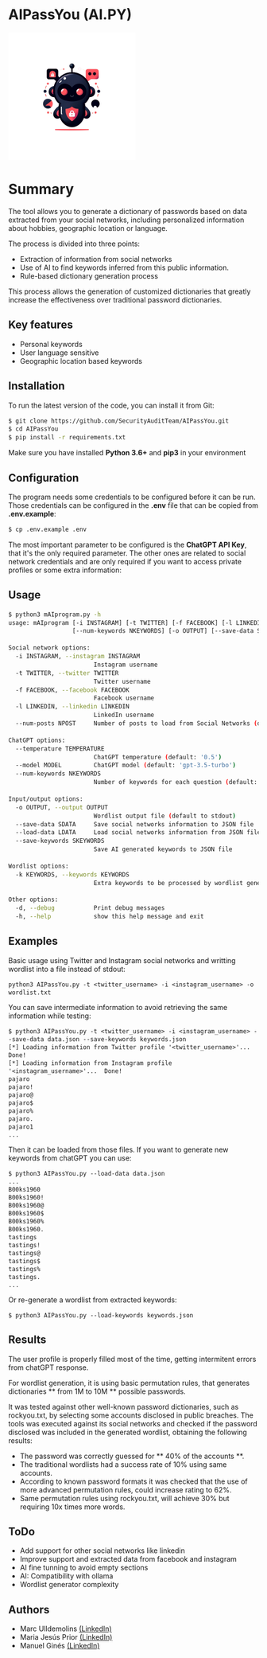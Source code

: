 # AIPassYou (AI.PY)

<img src="https://github.com/SecurityAuditTeam/AIPassYou/blob/main/logo.png?raw=true" height="256" width="256">

# Summary

The tool allows you to generate a dictionary of passwords based on data extracted from your social networks, including personalized information about hobbies, geographic location or language.

The process is divided into three points:

* Extraction of information from social networks
* Use of AI to find keywords inferred from this public information.
* Rule-based dictionary generation process

This process allows the generation of customized dictionaries that greatly increase the effectiveness over traditional password dictionaries.

## Key features

- Personal keywords
- User language sensitive
- Geographic location based keywords

## Installation

To run the latest version of the code, you can install it from Git:

```bash
$ git clone https://github.com/SecurityAuditTeam/AIPassYou.git
$ cd AIPassYou
$ pip install -r requirements.txt
```
Make sure you have installed **Python 3.6+** and **pip3** in your environment

## Configuration

The program needs some credentials to be configured before it can be run. Those credentials can be configured in the **.env** file that can be copied from **.env.example**:

```bash
$ cp .env.example .env
```

The most important parameter to be configured is the **ChatGPT API Key**, that it's the only required parameter. The other ones are related to social network credentials and are only required if you want to access private profiles or some extra information:

## Usage

```bash
$ python3 mAIprogram.py -h
usage: mAIprogram [-i INSTAGRAM] [-t TWITTER] [-f FACEBOOK] [-l LINKEDIN] [--num-posts NPOST] [--temperature TEMPERATURE] [--model MODEL]
                  [--num-keywords NKEYWORDS] [-o OUTPUT] [--save-data SDATA] [--load-data LDATA] [--save-keywords SKEYWORDS] [-k KEYWORDS] [-d] [-h]

Social network options:
  -i INSTAGRAM, --instagram INSTAGRAM
                        Instagram username
  -t TWITTER, --twitter TWITTER
                        Twitter username
  -f FACEBOOK, --facebook FACEBOOK
                        Facebook username
  -l LINKEDIN, --linkedin LINKEDIN
                        LinkedIn username
  --num-posts NPOST     Number of posts to load from Social Networks (default: 20)

ChatGPT options:
  --temperature TEMPERATURE
                        ChatGPT temperature (default: '0.5')
  --model MODEL         ChatGPT model (default: 'gpt-3.5-turbo')
  --num-keywords NKEYWORDS
                        Number of keywords for each question (default: 5)

Input/output options:
  -o OUTPUT, --output OUTPUT
                        Wordlist output file (default to stdout)
  --save-data SDATA     Save social networks information to JSON file
  --load-data LDATA     Load social networks information from JSON file
  --save-keywords SKEYWORDS
                        Save AI generated keywords to JSON file

Wordlist options:
  -k KEYWORDS, --keywords KEYWORDS
                        Extra keywords to be processed by wordlist generator. Multiple keywords separated by comma (p.e. keyword1,keyword2,keyword3)

Other options:
  -d, --debug           Print debug messages
  -h, --help            show this help message and exit
```

## Examples

Basic usage using Twitter and Instagram social networks and writting wordlist into a file instead of stdout:

```
python3 AIPassYou.py -t <twitter_username> -i <instagram_username> -o wordlist.txt
```

You can save intermediate information to avoid retrieving the same information while testing:

```
$ python3 AIPassYou.py -t <twitter_username> -i <instagram_username> --save-data data.json --save-keywords keywords.json
[*] Loading information from Twitter profile '<twitter_username>'...  Done!
[*] Loading information from Instagram profile '<instagram_username>'...  Done!
pajaro
pajaro!
pajaro@
pajaro$
pajaro%
pajaro.
pajaro1
...
```

Then it can be loaded from those files. If you want to generate new keywords from chatGPT you can use:

```
$ python3 AIPassYou.py --load-data data.json 
...
B00ks1960
B00ks1960!
B00ks1960@
B00ks1960$
B00ks1960%
B00ks1960.
tastings
tastings!
tastings@
tastings$
tastings%
tastings.
...
```

Or re-generate a wordlist from extracted keywords:

```
$ python3 AIPassYou.py --load-keywords keywords.json 
```

## Results

The user profile is properly filled most of the time, getting intermitent errors from chatGPT response. 

For wordlist generation, it is using basic permutation rules, that generates dictionaries ** from 1M to 10M ** possible passwords.

It was tested against other well-known password dictionaries, such as rockyou.txt, by selecting some accounts disclosed in public breaches. The tools was executed against its social networks and checked if the password disclosed was included in the generated wordlist, obtaining the following results:

- The password was correctly guessed for ** 40% of the accounts **.
- The traditional wordlists had a success rate of 10% using same accounts.
- According to known password formats it was checked that the use of more advanced permutation rules, could increase rating to 62%.
- Same permutation rules using rockyou.txt, will achieve 30% but requiring 10x times more words.

## ToDo

- Add support for other social networks like linkedin
- Improve support and extracted data from facebook and instagram
- AI fine tunning to avoid empty sections 
- AI: Compatibility with ollama 
- Wordlist generator complexity


## Authors

* Marc Ulldemolins [(LinkedIn)](https://www.linkedin.com/in/marc-ulldemolins-9b2006209/)
* Maria Jesús Prior [(LinkedIn)](https://www.linkedin.com/in/maria-jesús-prior-bruno-848a87204/)
* Manuel Ginés [(LinkedIn)](https://www.linkedin.com/in/manuelgines/)
